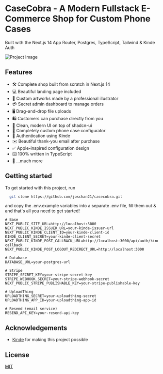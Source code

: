 # CaseCobra - A Modern Fullstack E-Commerce Shop for Custom Phone Cases

Built with the Next.js 14 App Router, Postgres, TypeScript, Tailwind & Kinde Auth

![Project Image](https://github.com/joschan21/casecobra/blob/master/public/thumbnail.png)

## Features

- 🛠️ Complete shop built from scratch in Next.js 14
- 💻 Beautiful landing page included
- 🎨 Custom artworks made by a professional illustrator
- 💳 Secret admin dashboard to manage orders
- 🖥️ Drag-and-drop file uploads
- 🛍️ Customers can purchase directly from you
- 🌟 Clean, modern UI on top of shadcn-ui
- 🛒 Completely custom phone case configurator
- 🔑 Authentication using Kinde
- ✉️ Beautiful thank-you email after purchase
- ✅ Apple-inspired configuration design
- ⌨️ 100% written in TypeScript
- 🎁 ...much more

## Getting started

To get started with this project, run

```bash
  git clone https://github.com/joschan21/casecobra.git
```

and copy the .env.example variables into a separate .env file, fill them out & and that's all you need to get started!

```env
# Base
NEXT_PUBLIC_SITE_URL=http://localhost:3000
NEXT_PUBLIC_KINDE_ISSUER_URL=your-kinde-issuer-url
NEXT_PUBLIC_KINDE_CLIENT_ID=your-kinde-client-id
KINDE_CLIENT_SECRET=your-kinde-client-secret
NEXT_PUBLIC_KINDE_POST_CALLBACK_URL=http://localhost:3000/api/auth/kinde-callback
NEXT_PUBLIC_KINDE_POST_LOGOUT_REDIRECT_URL=http://localhost:3000

# Database
DATABASE_URL=your-postgres-url

# Stripe
STRIPE_SECRET_KEY=your-stripe-secret-key
STRIPE_WEBHOOK_SECRET=your-stripe-webhook-secret
NEXT_PUBLIC_STRIPE_PUBLISHABLE_KEY=your-stripe-publishable-key

# UploadThing
UPLOADTHING_SECRET=your-uploadthing-secret
UPLOADTHING_APP_ID=your-uploadthing-app-id

# Resend (email service)
RESEND_API_KEY=your-resend-api-key
```

## Acknowledgements

- [Kinde](https://kinde.com) for making this project possible

## License

[MIT](https://choosealicense.com/licenses/mit/)

